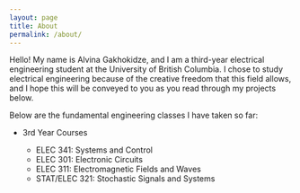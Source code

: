 ```yaml
---
layout: page
title: About
permalink: /about/
---
```


Hello! My name is Alvina Gakhokidze, and I am a third-year electrical engineering student at the University of British Columbia. I chose to study electrical engineering because of the creative freedom that this field allows, and I hope this will be conveyed to you as you read through my projects below.

Below are the fundamental engineering classes I have taken so far:

<div>
  <ul>
    <li> 3rd Year Courses </li>
      <ul>
       <li> ELEC 341: Systems and Control </li>
       <li> ELEC 301: Electronic Circuits</li>
       <li> ELEC 311: Electromagnetic Fields and Waves</li>
       <li> STAT/ELEC 321: Stochastic Signals and Systems</li>  
     </ul>
  </ul>
</div>
